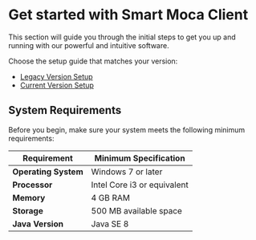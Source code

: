 # Get started with Smart Moca Client

This section will guide you through the initial steps to get you up and running with our powerful and intuitive software. 

Choose the setup guide that matches your version:

- [Legacy Version Setup](./getting-started/getting-started-legacy.md)
- [Current Version Setup](./getting-started/getting-started-current.md)

## System Requirements

Before you begin, make sure your system meets the following minimum requirements:

| Requirement     | Minimum Specification                        |
|-----------------|----------------------------------------------|
| **Operating System**| Windows 7 or later                           |
| **Processor**       | Intel Core i3 or equivalent                  |
| **Memory**          | 4 GB RAM                                     |
| **Storage**         | 500 MB available space                       |
| **Java Version**    | Java SE 8                                    |
